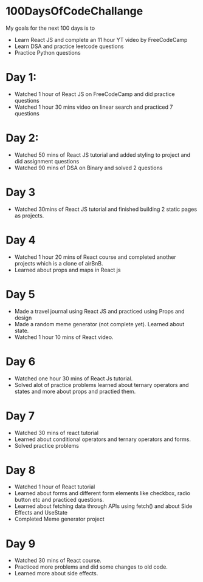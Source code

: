 # 100DaysOfCodeChallange

My goals for the next 100 days is to 
- Learn React JS and complete an 11 hour YT video by FreeCodeCamp
- Learn DSA and practice leetcode questions
- Practice Python questions

# Day 1:
- Watched 1 hour of React JS on FreeCodeCamp and did practice questions
- Watched 1 hour 30 mins video on linear search and practiced 7 questions

# Day 2:
- Watched 50 mins of React JS tutorial and added styling to project and did assignment questions
- Watched 90 mins of DSA on Binary and solved 2 questions

# Day 3
- Watched 30mins of React JS tutorial and finished building 2 static pages as projects.

# Day 4
- Watched 1 hour 20 mins of React course and completed another projects which is a clone of airBnB.
- Learned about props and maps in React js

# Day 5
- Made a travel journal using React JS and practiced using Props and design
- Made a random meme generator (not complete yet). Learned about state.
- Watched 1 hour 10 mins of React video.

# Day 6
- Watched one hour 30 mins of React Js tutorial.
- Solved alot of practice problems learned about ternary operators and states and more about props and practied them.

# Day 7
- Watched 30 mins of react tutorial
- Learned about conditional operators and ternary operators and forms.
- Solved practice problems

# Day 8
- Watched 1 hour of React tutorial
- Learned about forms and different form elements like checkbox, radio button etc and practiced questions.
- Learned about fetching data through APIs using fetch() and about Side Effects and UseState
- Completed Meme generator project

# Day 9
- Watched 30 mins of React course.
- Practiced more problems and did some changes to old code.
- Learned more about side effects.

